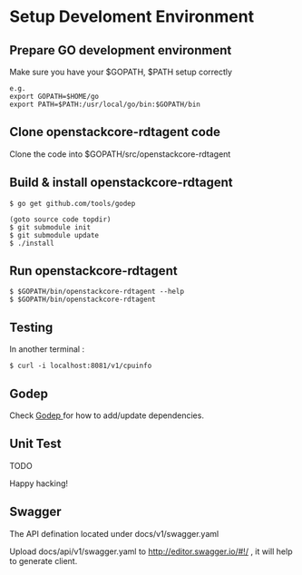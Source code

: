 # Setup Develoment Environment

## Prepare GO development environment

Make sure you have your $GOPATH, $PATH setup correctly

```
e.g.
export GOPATH=$HOME/go
export PATH=$PATH:/usr/local/go/bin:$GOPATH/bin
```

## Clone openstackcore-rdtagent code

Clone the code into $GOPATH/src/openstackcore-rdtagent

## Build & install openstackcore-rdtagent

```
$ go get github.com/tools/godep

(goto source code topdir)
$ git submodule init
$ git submodule update
$ ./install
```

## Run openstackcore-rdtagent

```
$ $GOPATH/bin/openstackcore-rdtagent --help
$ $GOPATH/bin/openstackcore-rdtagent
```


## Testing

In another terminal :

```
$ curl -i localhost:8081/v1/cpuinfo

```


## Godep

Check [ Godep ](https://github.com/tools/godep) for how to add/update dependencies.

## Unit Test

TODO


Happy hacking!

## Swagger

The API defination located under docs/v1/swagger.yaml

Upload docs/api/v1/swagger.yaml to http://editor.swagger.io/#!/ , it will help to generate client.
